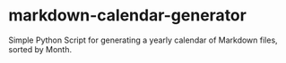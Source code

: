 # markdown-calendar-generator
Simple Python Script for generating a yearly calendar of Markdown files, sorted by Month.
